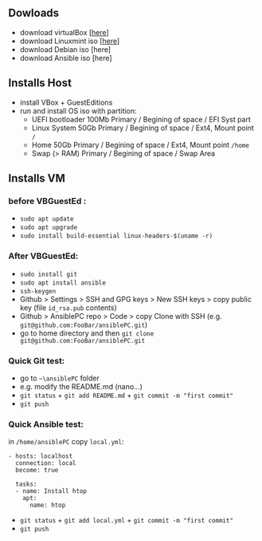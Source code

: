 ## Dowloads
- download virtualBox [[here](https://www.virtualbox.org/wiki/Downloads)]
- download Linuxmint iso [[here](https://www.linuxmint.com/download.php)]
- download Debian iso [here]
- download Ansible iso [here]

## Installs Host
- install VBox + GuestEditions
- run and install OS iso with partition:
	- UEFI bootloader 100Mb Primary / Begining of space / EFI Syst part  
	- Linux System 50Gb Primary / Begining of space / Ext4, Mount point `/`
	- Home 50Gb Primary / Begining of space / Ext4, Mount point `/home`
	- Swap (> RAM) Primary / Begining of space / Swap Area

## Installs VM
### before VBGuestEd : 
- `sudo apt update` 
- `sudo apt upgrade`
- `sudo install build-essential linux-headers-$(uname -r)`
### After VBGuestEd:
- `sudo install git`
- `sudo apt install ansible`
- `ssh-keygen`
- Github > Settings > SSH and GPG keys > New SSH keys > copy public key (file `id_rsa.pub` contents)
- Github > AnsiblePC repo > Code > copy Clone with SSH (e.g. `git@github.com:FooBar/ansiblePC.git`)
- go to home directory and then `git clone git@github.com:FooBar/ansiblePC.git`
### Quick Git test:
- go to `~\ansiblePC` folder
- e.g. modify the README.md (nano...)
- `git status` + `git add README.md` + `git commit -m "first commit"`
- `git push`

### Quick Ansible test:
in `/home/ansiblePC` copy `local.yml`:
```
- hosts: localhost
  connection: local
  become: true

  tasks:
  - name: Install htop
    apt:
      name: htop  
```
- `git status` + `git add local.yml` + `git commit -m "first commit"`
- `git push`

